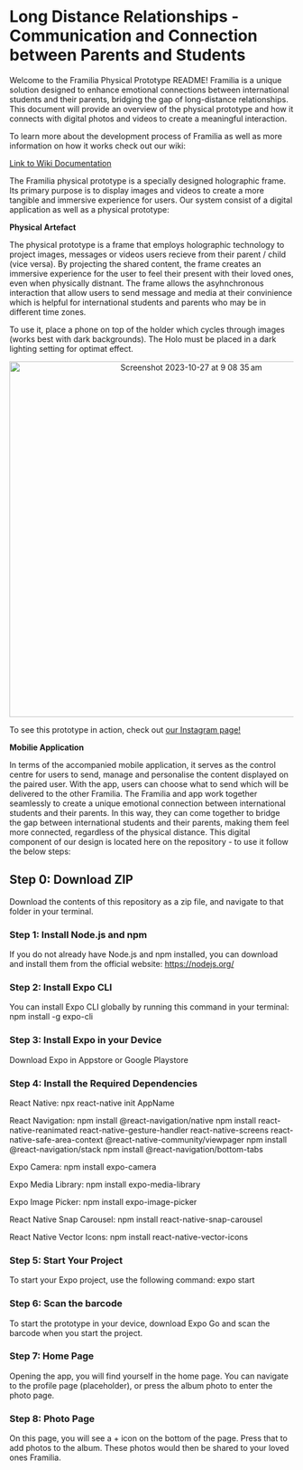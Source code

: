 # Long Distance Relationships - Communication and Connection between Parents and Students

Welcome to the Framilia Physical Prototype README! Framilia is a unique solution designed to enhance emotional connections between international students and their parents, bridging the gap of long-distance relationships. This document will provide an overview of the physical prototype and how it connects with digital photos and videos to create a meaningful interaction. 

To learn more about the development process of Framilia as well as more information on how it works check out our wiki:

[Link to Wiki Documentation](https://github.com/UQdeco3500/CAAKE/wiki)

The Framilia physical prototype is a specially designed holographic frame. Its primary purpose is to display images and videos to create a more tangible and immersive experience for users. Our system consist of a digital application as well as a physical prototype:

**Physical Artefact**

The physical prototype is a frame that employs holographic technology to project images, messages or videos users recieve from their parent / child (vice versa). By projecting the shared content, the frame creates an immersive experience for the user to feel their present with their loved ones, even when physically distnant. The frame allows the asyhnchronous interaction that allow users to send message and media at their convinience which is helpful for international students and parents who may be in different time zones.

To use it, place a phone on top of the holder which cycles through images (works best with dark backgrounds). The Holo must be placed in a dark lighting setting for optimat effect.

<p align="center"><img width="629" alt="Screenshot 2023-10-27 at 9 08 35 am" src="https://github.com/UQdeco3500/CAAKE/assets/110017386/c35b4539-4f1b-49f7-95b7-b740e15a4cd0"></p>

To see this prototype in action, check out [our Instagram page!](https://www.instagram.com/caake_uq/?utm_source=ig_web_button_share_sheet&igshid=ODE2OTA4Y2Y1MQ==)

**Mobilie Application**

In terms of the accompanied mobile application, it serves as the control centre for users to send, manage and personalise the content displayed on the paired user. With the app, users can choose what to send which will be delivered to the other Framilia. The Framilia and app work together seamlessly to create a unique emotional connection between international students and their parents. In this way, they can come together to bridge the gap between international students and their parents, making them feel more connected, regardless of the physical distance. This digital component of our design is located here on the repository - to use it follow the below steps:

## Step 0: Download ZIP
Download the contents of this repository as a zip file, and navigate to that folder in your terminal.

### Step 1: Install Node.js and npm
If you do not already have Node.js and npm installed, you can download and install them from the official website: https://nodejs.org/

### Step 2: Install Expo CLI
You can install Expo CLI globally by running this command in your terminal:
npm install -g expo-cli

### Step 3: Install Expo in your Device
Download Expo in Appstore or Google Playstore

### Step 4: Install the Required Dependencies
React Native:
npx react-native init AppName

React Navigation:
npm install @react-navigation/native
npm install react-native-reanimated react-native-gesture-handler react-native-screens react-native-safe-area-context @react-native-community/viewpager
npm install @react-navigation/stack
npm install @react-navigation/bottom-tabs

Expo Camera:
npm install expo-camera

Expo Media Library:
npm install expo-media-library

Expo Image Picker:
npm install expo-image-picker

React Native Snap Carousel:
npm install react-native-snap-carousel

React Native Vector Icons:
npm install react-native-vector-icons

### Step 5: Start Your Project
To start your Expo project, use the following command:
expo start

### Step 6: Scan the barcode
To start the prototype in your device, download Expo Go and scan the barcode when you start the project.

### Step 7: Home Page
Opening the app, you will find yourself in the home page. You can navigate to the profile page (placeholder), or press the album photo to enter the photo page.

### Step 8: Photo Page
On this page, you will see a + icon on the bottom of the page. Press that to add photos to the album. These photos would then be shared to your loved ones Framilia.
